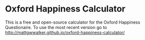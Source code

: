 Oxford Happiness Calculator
===========================

This is a free and open-source calculator for the Oxford Happiness Questionaire.  To use the most recent version go to 
http://mattgwwalker.github.io/oxford-happiness-calculator/
